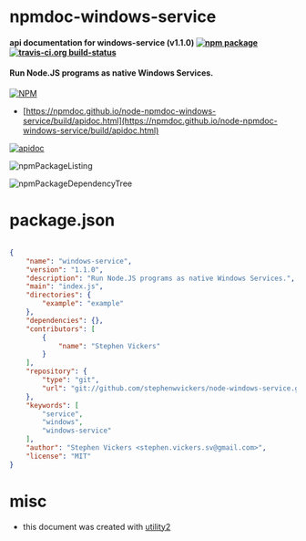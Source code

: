 # npmdoc-windows-service

#### api documentation for  windows-service (v1.1.0)  [![npm package](https://img.shields.io/npm/v/npmdoc-windows-service.svg?style=flat-square)](https://www.npmjs.org/package/npmdoc-windows-service) [![travis-ci.org build-status](https://api.travis-ci.org/npmdoc/node-npmdoc-windows-service.svg)](https://travis-ci.org/npmdoc/node-npmdoc-windows-service)

#### Run Node.JS programs as native Windows Services.

[![NPM](https://nodei.co/npm/windows-service.png?downloads=true&downloadRank=true&stars=true)](https://www.npmjs.com/package/windows-service)

- [https://npmdoc.github.io/node-npmdoc-windows-service/build/apidoc.html](https://npmdoc.github.io/node-npmdoc-windows-service/build/apidoc.html)

[![apidoc](https://npmdoc.github.io/node-npmdoc-windows-service/build/screenCapture.buildCi.browser.%252Ftmp%252Fbuild%252Fapidoc.html.png)](https://npmdoc.github.io/node-npmdoc-windows-service/build/apidoc.html)

![npmPackageListing](https://npmdoc.github.io/node-npmdoc-windows-service/build/screenCapture.npmPackageListing.svg)

![npmPackageDependencyTree](https://npmdoc.github.io/node-npmdoc-windows-service/build/screenCapture.npmPackageDependencyTree.svg)



# package.json

```json

{
    "name": "windows-service",
    "version": "1.1.0",
    "description": "Run Node.JS programs as native Windows Services.",
    "main": "index.js",
    "directories": {
        "example": "example"
    },
    "dependencies": {},
    "contributors": [
        {
            "name": "Stephen Vickers"
        }
    ],
    "repository": {
        "type": "git",
        "url": "git://github.com/stephenwvickers/node-windows-service.git"
    },
    "keywords": [
        "service",
        "windows",
        "windows-service"
    ],
    "author": "Stephen Vickers <stephen.vickers.sv@gmail.com>",
    "license": "MIT"
}
```



# misc
- this document was created with [utility2](https://github.com/kaizhu256/node-utility2)
